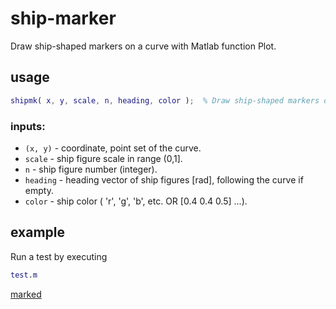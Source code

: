 # ship-marker
Draw ship-shaped markers on a curve with Matlab function Plot.

## usage

```matlab
shipmk( x, y, scale, n, heading, color );  % Draw ship-shaped markers on a curve 

``` 

### inputs:

-   `(x, y)` - coordinate, point set of the curve.
-   `scale` - ship figure scale in range (0,1].
-   `n` - ship figure number (integer).
-   `heading` - heading vector of ship figures [rad], following the curve if empty.   
-   `color` - ship color ( 'r', 'g', 'b', etc. OR [0.4 0.4 0.5] ...).

## example

Run a test by executing
```matlab 
test.m
```
[marked](/marked.png)